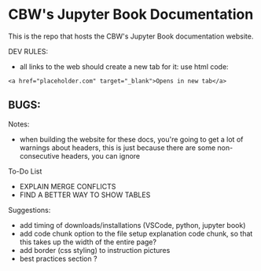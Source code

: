# CBW's Jupyter Book Documentation

This is the repo that hosts the CBW's Jupyter Book documentation website.

DEV RULES:
- all links to the web should create a new tab for it: use html code:
```
<a href="placeholder.com" target="_blank">Opens in new tab</a>
```

BUGS:
- 

Notes:
- when building the website for these docs, you're going to get a lot of warnings about headers, this is just because there are some non-consecutive headers, you can ignore

To-Do List
- EXPLAIN MERGE CONFLICTS
- FIND A BETTER WAY TO SHOW TABLES

Suggestions:
- add timing of downloads/installations (VSCode, python, jupyter book)
- add code chunk option to the file setup explanation code chunk, so that this takes up the width of the entire page?
- add border (css styling) to instruction pictures
- best practices section ?
